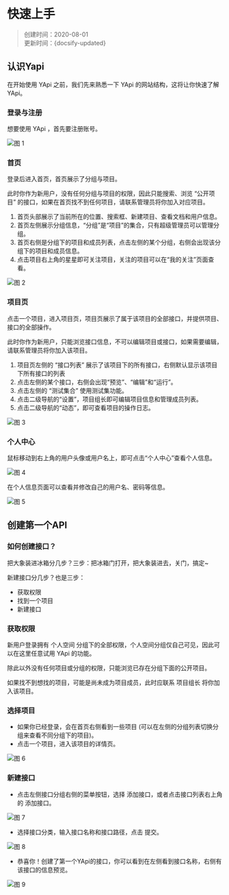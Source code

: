 # 快速上手

> 创建时间：2020-08-01                
> 更新时间：{docsify-updated}

## 认识Yapi

在开始使用 YApi 之前，我们先来熟悉一下 YApi 的网站结构，这将让你快速了解YApi。

### 登录与注册

想要使用 YApi ，首先要注册账号。

![图 1](../images/a6d5a082bc5c5efbac3df8138ae3c1905852320c0cb6497ad9049d6d0f3e1323.png)  

### 首页

登录后进入首页，首页展示了分组与项目。

此时你作为新用户，没有任何分组与项目的权限，因此只能搜索、浏览 “公开项目” 的接口，如果在首页找不到任何项目，请联系管理员将你加入对应项目。

1. 首页头部展示了当前所在的位置、搜索框、新建项目、查看文档和用户信息。
2. 首页左侧展示分组信息，“分组”是“项目”的集合，只有超级管理员可以管理分组。
3. 首页右侧是分组下的项目和成员列表，点击左侧的某个分组，右侧会出现该分组下的项目和成员信息。
4. 点击项目右上角的星星即可关注项目，关注的项目可以在“我的关注”页面查看。

![图 2](../images/a4096707ce7ce4e78f2347ca57079ddf89cf0a6de09d9822dd7f2661009f0b70.png)  


### 项目页

点击一个项目，进入项目页，项目页展示了属于该项目的全部接口，并提供项目、接口的全部操作。

此时你作为新用户，只能浏览接口信息，不可以编辑项目或接口，如果需要编辑，请联系管理员将你加入该项目。

1. 项目页左侧的 “接口列表” 展示了该项目下的所有接口，右侧默认显示该项目下所有接口的列表
2. 点击左侧的某个接口，右侧会出现“预览”、“编辑”和“运行”。
3. 点击左侧的 “测试集合” 使用测试集功能。
4. 点击二级导航的“设置”，项目组长即可编辑项目信息和管理成员列表。
5. 点击二级导航的“动态”，即可查看项目的操作日志。

![图 3](../images/d29b7aa14ba86ce14b34dbba75f1c532d1fdc567658fef6403ccc3509c502a37.png)  


### 个人中心

鼠标移动到右上角的用户头像或用户名上，即可点击“个人中心”查看个人信息。

![图 4](../images/ed738b647ad87e9f8a2af0069d4444e5febff1588fbec21379839528dac43340.png)  


在个人信息页面可以查看并修改自己的用户名、密码等信息。

![图 5](../images/7b6dfe02a00d968196c81761f32ba8d6404161fc6ee350ddd70778f46d0e2355.png)  

## 创建第一个API

### 如何创建接口？

把大象装进冰箱分几步？三步：把冰箱门打开，把大象装进去，关门，搞定~

新建接口分几步？也是三步：

* 获取权限
* 找到一个项目
* 新建接口

### 获取权限

新用户登录拥有 个人空间 分组下的全部权限，个人空间分组仅自己可见，因此可以在这里任意试用 YApi 的功能。

除此以外没有任何项目或分组的权限，只能浏览已存在分组下面的公开项目。

如果找不到想找的项目，可能是尚未成为项目成员，此时应联系 项目组长 将你加入该项目。

### 选择项目

* 如果你已经登录，会在首页右侧看到一些项目 (可以在左侧的分组列表切换分组来查看不同分组下的项目)。
* 点击一个项目，进入该项目的详情页。

![图 6](../images/0161ede62b110fa5fdf61a3774104e85cf4838a9f5c666cc0cef2876820ff8ef.png)  

### 新建接口

* 点击左侧接口分组右侧的菜单按钮，选择 添加接口，或者点击接口列表右上角的 添加接口。

![图 7](../images/ea945684b6e8f595f6464f7867ba7836eea9e45ca6e5149a0ac51409191444af.png)  

* 选择接口分类，输入接口名称和接口路径，点击 提交。

![图 8](../images/5ae86b1a1cc6c3ba1d3646203b4af0f73ae1512157bcef6fe5fce12b57e5d275.png)  

* 恭喜你！创建了第一个YApi的接口，你可以看到在左侧看到接口名称，右侧有该接口的信息预览。

![图 9](../images/e419b77aa0e410470ae4079903c5b58c0041db8a003f7178c064615818a57a88.png)  
